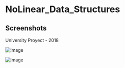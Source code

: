 # NoLinear_Data_Structures
## Screenshots
University Proyect - 2018

![image](https://user-images.githubusercontent.com/67779237/124450407-fe13e580-dd49-11eb-9f06-f650660dc283.png)


![image](https://user-images.githubusercontent.com/67779237/124450490-14ba3c80-dd4a-11eb-8b9e-51a2ef7514ca.png)

